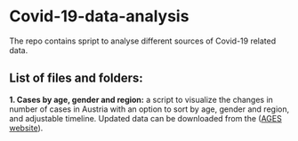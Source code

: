 # Covid-19-data-analysis

The repo contains spript to analyse different sources of Covid-19 related data.

## List of files and folders:
**1. Cases by age, gender and region:** a script to visualize the changes in number of cases in Austria with an option to sort by age, gender and region, and adjustable timeline. Updated data can be downloaded from the ([AGES website](https://covid19-dashboard.ages.at/)).
